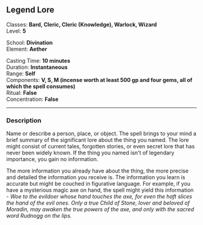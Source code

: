 ## Legend Lore

Classes: **Bard, Cleric, Cleric (Knowledge), Warlock, Wizard**  
Level: **5**  

School: **Divination**  
Element: **Aether**  

Casting Time: **10 minutes**  
Duration: **Instantaneous**  
Range: **Self**  
Components: **V, S, M (incense worth at least 500 gp and four gems, all of which the spell consumes)**  
Ritual: **False**  
Concentration: **False**  

------

### Description

Name or describe a person, place, or object. The spell brings to your mind a brief summary of the significant lore about the thing you named. The lore might consist of current tales, forgotten stories, or even secret lore that has never been widely known. If the thing you named isn't of legendary importance, you gain no information.

The more information you already have about the thing, the more precise and detailed the information you receive is. The information you learn is accurate but might be couched in figurative language. For example, if you have a mysterious magic axe on hand, the spell might yield this information - *Woe to the evildoer whose hand touches the axe, for even the haft slices the hand of the evil ones. Only a true Child of Stone, lover and beloved of Moradin, may awaken the true powers of the axe, and only with the sacred word Rudnogg on the lips.*
